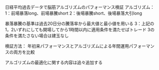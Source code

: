 日経平均過去データで脳筋アルゴリズムのパフォーマンス検証
アルゴリズム：
1：前場暴落long、前場暴騰short
2：後場暴騰short、後場暴落大引long

暴落暴騰の基準は過去20日分の騰落率から最大値と最小値を用いる
3：上記の1，2いずれにしても開場してから1時間以内に適用条件を満たせばトレード
3の条件を満たさない場合は建玉なし

検証方法：
年初来パフォーマンスとアルゴリズムによる年間運用パフォーマンスの両方を比較

アルゴリズムの最適化に関する内容は追々追加する








